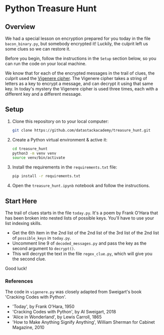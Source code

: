 # Python Treasure Hunt

## Overview

We had a special lesson on encryption prepared for you today in the file `bacon_binary.py`, but somebody encrypted it! Luckily, the culprit left us some clues so we can restore it.

Before you begin, follow the instructions in the `Setup` section below, so you can run the code on your local machine.

We know that for each of the encrypted messages in the trail of clues, the culprit used the [Vigenere cipher](https://en.wikipedia.org/wiki/Vigen%C3%A8re_cipher). The Vigenere cipher takes a string of letters as a key to encrypt a message, and can decrypt it using that same key. In today's mystery the Vigenere cipher is used three times, each with a different key and a different message. 

## Setup

1. Clone this repository on to your local computer:

    ```bash
    git clone https://github.com/datastackacademy/treasure_hunt.git
    ```

1. Create a Python virtual environment & active it:

    ```bash
    cd treasure_hunt
    python3 -m venv venv
    source venv/bin/activate
    ```

1. Install the requirements in the `requirements.txt` file:

    ```bash
    pip install -r requirements.txt
    ```

1. Open the `treasure_hunt.ipynb` notebook and follow the instructions.

## Start Here

The trail of clues starts in the file `today.py`. It's a poem by Frank O'Hara that has been broken into nested lists of possible keys. You'll have to use your list indexing skills.
- Get the 6th item in the 2nd list of the 2nd list of the 3rd list of the 2nd list of `possible_keys` in `today.py`.
- Uncomment line 9 of `decoded_messages.py` and pass the key as the second argument to `decrypt()`.
- This will decrypt the text in the file `regex_clue.py`, which will give you the second clue.

Good luck!



### References
The code in `vigenere.py` was closely adapted from Sweigart's book 'Cracking Codes with Python'.

- 'Today', by Frank O'Hara, 1950
- 'Cracking Codes with Python', by Al Sweigart, 2018
- 'Alice in Wonderland', by Lewis Carroll, 1865
- 'How to Make Anything Signify Anything', William Sherman for Cabinet Magazine, 2010